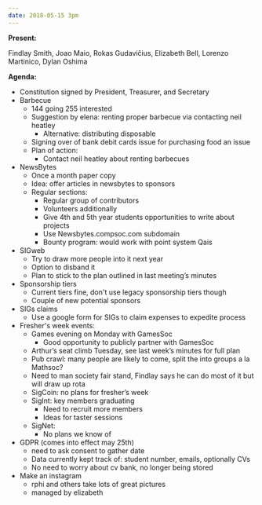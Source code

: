 ```yaml
---
date: 2018-05-15 3pm
---
```

**Present:**

Findlay Smith, Joao Maio, Rokas Gudavičius, Elizabeth Bell, Lorenzo Martinico, Dylan Oshima

**Agenda:**

- Constitution signed by President, Treasurer, and Secretary
- Barbecue
  -	144 going 255 interested
  -	Suggestion by elena: renting proper barbecue via contacting neil heatley
    -	Alternative: distributing disposable
  -	Signing over of bank debit cards issue for purchasing food an issue
  -	Plan of action:
    -	Contact neil heatley about renting barbecues
- NewsBytes
  -	Once a month paper copy
  -	Idea: offer articles in newsbytes to sponsors
  -	Regular sections:
    -	Regular group of contributors
    -	Volunteers additionally
    -	Give 4th and 5th year students opportunities to write about projects
    -	Use Newsbytes.compsoc.com subdomain
    -	Bounty program: would work with point system Qais
- SIGweb
  -	Try to draw more people into it next year
  -	Option to disband it
  -	Plan to stick to the plan outlined in last meeting’s minutes
- Sponsorship tiers
  - Current tiers fine, don't use legacy sponsorship tiers though
  - Couple of new potential sponsors
- SIGs claims
  - Use a google form for SIGs to claim expenses to expedite process
- Fresher's week events:
  -	Games evening on Monday with GamesSoc
    -	Good opportunity to publicly partner with GamesSoc
  -	Arthur’s seat climb Tuesday, see last week’s minutes for full plan
  -	Pub crawl: many people are likely to come, split the into groups a la Mathsoc?
  -	Need to man society fair stand, Findlay says he can do most of it but will draw up rota
  - SigCoin: no plans for fresher’s week
  -	SigInt: key members graduating
    -	Need to recruit more members
    -	Ideas for taster sessions
  -	SigNet:
    -	No plans we know of
- GDPR (comes into effect may 25th)
  - need to ask consent to gather date
  - Data currently kept track of: student number, emails, optionally CVs
  - No need to worry about cv bank, no longer being stored
- Make an instagram
  - rphi and others take lots of great pictures
  - managed by elizabeth
  
